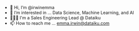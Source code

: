 - 👋 Hi, I’m @irwinemma
- 👀 I’m interested in ... Data Science, Machine Learning, and AI 
- 👩🏻‍💻 I'm a Sales Engineering Lead @ Dataiku 
- 📫 How to reach me ... emma.irwin@dataiku.com 

<!---
irwinemma/irwinemma is a ✨ special ✨ repository because its `README.md` (this file) appears on your GitHub profile.
You can click the Preview link to take a look at your changes.
--->
